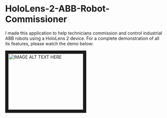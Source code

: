 # HoloLens-2-ABB-Robot-Commissioner
I made this application to help technicians commission and control industrial ABB robots using a HoloLens 2 device. For a complete demonstration of all its features, please watch the demo below:

<a href="http://www.youtube.com/watch?feature=player_embedded&v=dZER4gMpJcY
" target="_blank"><img src="http://img.youtube.com/vi/dZER4gMpJcY/0.jpg" 
alt="IMAGE ALT TEXT HERE" width="240" height="180" border="10" /></a>
